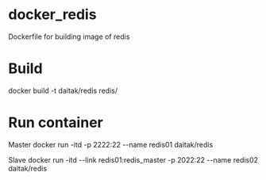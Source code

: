 docker_redis
============

Dockerfile for building image of redis

Build
============
docker build -t daitak/redis redis/ 

Run container
============

Master
docker run -itd  -p 2222:22 --name redis01 daitak/redis 

Slave
docker run -itd --link redis01:redis_master -p 2022:22 --name redis02 daitak/redis
